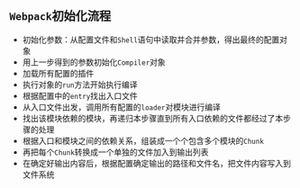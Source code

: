 ## `Webpack`初始化流程

* 初始化参数：从配置文件和`Shell`语句中读取并合并参数，得出最终的配置对象
* 用上一步得到的参数初始化`Compiler`对象
* 加载所有配置的插件
* 执行对象的`run`方法开始执行编译
* 根据配置中的`entry`找出入口文件
* 从入口文件出发，调用所有配置的`loader`对模块进行编译
* 找出该模块依赖的模块，再递归本步骤直到所有入口依赖的文件都经过了本步骤的处理
* 根据入口和模块之间的依赖关系，组装成一个个包含多个模块的`Chunk`
* 再把每个`Chunk`转换成一个单独的文件加入到输出列表
* 在确定好输出内容后，根据配置确定输出的路径和文件名，把文件内容写入到文件系统
